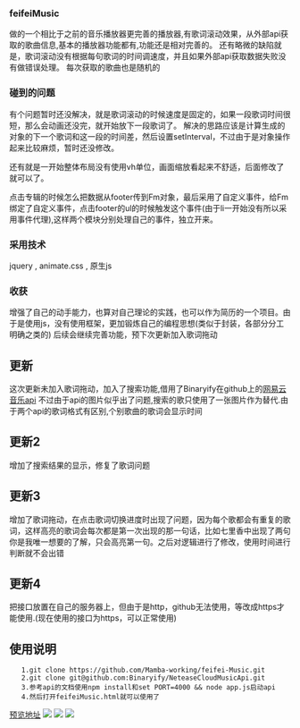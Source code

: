### feifeiMusic

做的一个相比于之前的音乐播放器更完善的播放器,有歌词滚动效果，从外部api获取的歌曲信息,基本的播放器功能都有,功能还是相对完善的。
还有略微的缺陷就是，歌词滚动没有根据每句歌词的时间调速度，并且如果外部api获取数据失败没有做错误处理。
每次获取的歌曲也是随机的

### 碰到的问题

有个问题暂时还没解决，就是歌词滚动的时候速度是固定的，如果一段歌词时间很短，那么会动画还没完，就开始放下一段歌词了。
解决的思路应该是计算生成的对象的下一个歌词和这一段的时间差，然后设置setInterval，不过由于是对象操作起来比较麻烦，暂时还没修改。

还有就是一开始整体布局没有使用vh单位，画面缩放看起来不舒适，后面修改了就可以了。

点击专辑的时候怎么把数据从footer传到Fm对象，最后采用了自定义事件，给Fm绑定了自定义事件，点击footer的ul的时候触发这个事件(由于li一开始没有所以采用事件代理),这样两个模块分别处理自己的事件，独立开来。

### 采用技术

jquery , animate.css , 原生js


### 收获

增强了自己的动手能力，也算对自己理论的实践，也可以作为简历的一个项目。由于是使用js，没有使用框架，更加锻炼自己的编程思想(类似于封装，各部分分工明确之类的)
后续会继续完善功能，预下次更新加入歌词拖动


## 更新
这次更新未加入歌词拖动，加入了搜索功能,借用了Binaryify在github上的[网易云音乐api](https://github.com/Mamba-working/NeteaseCloudMusicApi)
不过由于api的图片似乎出了问题,搜索的歌只使用了一张图片作为替代.由于两个api的歌词格式有区别,个别歌曲的歌词会显示时间
## 更新2
增加了搜索结果的显示，修复了歌词问题
## 更新3
增加了歌词拖动，在点击歌词切换进度时出现了问题，因为每个歌都会有重复的歌词，这样高亮的歌词会每次都是第一次出现的那一句话，比如七里香中出现了两句你是我唯一想要的了解，只会高亮第一句。之后对逻辑进行了修改，使用时间进行判断就不会出错
## 更新4
把接口放置在自己的服务器上，但由于是http，github无法使用，等改成https才能使用.(现在使用的接口为https，可以正常使用)
## 使用说明
```
   1.git clone https://github.com/Mamba-working/feifei-Music.git
   2.git clone git@github.com:Binaryify/NeteaseCloudMusicApi.git
   3.参考api的文档使用npm install和set PORT=4000 && node app.js启动api
   4.然后打开feifeiMusic.html就可以使用了
```

[预览地址](https://mamba-working.github.io/feifeiMusic/feifeiMusic.html)
![](https://ws1.sinaimg.cn/mw690/b17846e9gy1fpv6pv5085j22a01bhkjl.jpg)
![](https://ws1.sinaimg.cn/mw690/b17846e9gy1fpv6r1gh6aj227i1apb2b.jpg)
![](https://ws1.sinaimg.cn/mw690/b17846e9gy1fpv6rkv8svj22a61exnpe.jpg)
